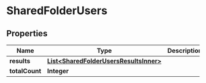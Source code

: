 

# SharedFolderUsers


## Properties

| Name | Type | Description | Notes |
|------------ | ------------- | ------------- | -------------|
|**results** | [**List&lt;SharedFolderUsersResultsInner&gt;**](SharedFolderUsersResultsInner.md) |  |  |
|**totalCount** | **Integer** |  |  |



